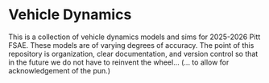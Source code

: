 # Vehicle Dynamics
This is a collection of vehicle dynamics models and sims for 2025-2026 Pitt FSAE. These models are of varying degrees of accuracy. The point of this repository is organization, clear documentation, and version control so that in the future we do not have to reinvent the wheel... (... to allow for acknowledgement of the pun.)
